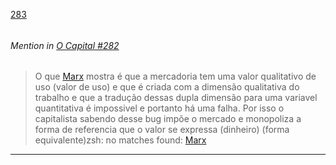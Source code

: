 [283](https://github.com/guilhermeprokisch/guilherme/issues/283) 
###### 




 ######  Mention in [O Capital #282](O-Capital-#282)  
 > O que [Marx](Marx.md) mostra é que a mercadoria tem uma valor qualitativo de uso (valor de uso) e que é criada com a dimensão qualitativa do trabalho e que a tradução dessas dupla dimensão para uma variavel quantitativa é impossivel e portanto há uma falha. Por isso o capitalista sabendo desse bug impõe o mercado e monopoliza a forma de referencia que o valor se expressa (dinheiro) (forma equivalente)zsh: no matches found: [Marx](Marx.md)

-------------------------------------------------------------------------------

